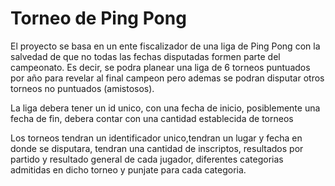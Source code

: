 # Torneo de Ping Pong

El proyecto se basa en un ente fiscalizador de una liga de Ping Pong con la salvedad de que no todas las fechas disputadas formen parte del campeonato. Es decir, se podra planear una liga de 6 torneos puntuados por año para revelar al final campeon pero ademas se podran disputar otros torneos no puntuados (amistosos).

La liga debera tener un id unico, con una fecha de inicio, posiblemente una fecha de fin, debera contar con una cantidad establecida de torneos


Los torneos tendran un identificador unico,tendran un lugar y fecha en donde se disputara, tendran una cantidad de inscriptos, resultados por partido y resultado general de cada jugador, diferentes categorias admitidas en dicho torneo y punjate para cada categoria.




